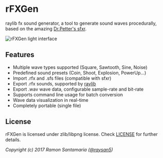 # rFXGen
raylib fx sound generator, a tool to generate sound waves procedurally, based on the amazing [Dr.Petter's sfxr](http://www.drpetter.se/project_sfxr.html).

![rFXGen light interface](http://www.raylib.com/images/rfxgen_light.png)

## Features

 - Multiple wave types supported (Square, Sawtooth, Sine, Noise)
 - Predefined sound presets (Coin, Shoot, Explosion, PowerUp...)
 - Import .rfx and .sfs files (compatible with sfxr)
 - Export .rfx sounds, supported by [raylib](http://www.raylib.com/)
 - Export .wav wave data, configurable sample-rate and bit-rate
 - Supports command line usage for batch conversion
 - Wave data visualization in real-time
 - Completely portable (single file)

## License

rFXGen is licensed under zlib/libpng license. Check [LICENSE](LICENSE) for further details.

*Copyright (c) 2017 Ramon Santamaria ([@raysan5](https://twitter.com/raysan5))*
